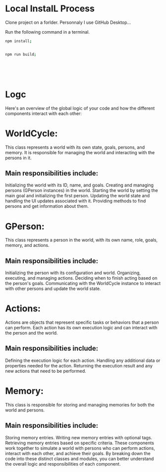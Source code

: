 # Local InstalL Process

Clone project on a forlder. Personnaly I use GitHub Desktop...

Run the following command in a terminal.

```bash
npm install;


npm run build;
```

<br/>
<br/>
<br/>

# Logc

Here's an overview of the global logic of your code and how the different components interact with each other:

# WorldCycle:

This class represents a world with its own state, goals, persons, and memory. It is responsible for managing the world and interacting with the persons in it.

## Main responsibilities include:

Initializing the world with its ID, name, and goals.
Creating and managing persons (GPerson instances) in the world.
Starting the world by setting the main goal and initializing the first person.
Updating the world state and handling the UI updates associated with it.
Providing methods to find persons and get information about them.

# GPerson:

This class represents a person in the world, with its own name, role, goals, memory, and actions.

## Main responsibilities include:

Initializing the person with its configuration and world.
Organizing, executing, and managing actions.
Deciding when to finish acting based on the person's goals.
Communicating with the WorldCycle instance to interact with other persons and update the world state.

# Actions:

Actions are objects that represent specific tasks or behaviors that a person can perform. Each action has its own execution logic and can interact with the person and the world.

## Main responsibilities include:

Defining the execution logic for each action.
Handling any additional data or properties needed for the action.
Returning the execution result and any new actions that need to be performed.

# Memory:

This class is responsible for storing and managing memories for both the world and persons.

## Main responsibilities include:

Storing memory entries.
Writing new memory entries with optional tags.
Retrieving memory entries based on specific criteria.
These components work together to simulate a world with persons who can perform actions, interact with each other, and achieve their goals. By breaking down the code into these distinct classes and modules, you can better understand the overall logic and responsibilities of each component.
